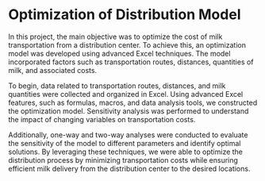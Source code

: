 # Optimization of Distribution Model

In this project, the main objective was to optimize the cost of milk transportation from a distribution center. 
To achieve this, an optimization model was developed using advanced Excel techniques. The model incorporated 
factors such as transportation routes, distances, quantities of milk, and associated costs.

To begin, data related to transportation routes, distances, and milk quantities were collected and organized in 
Excel. Using advanced Excel features, such as formulas, macros, and data analysis tools, we constructed the 
optimization model. Sensitivity analysis was performed to understand the impact of changing variables on 
transportation costs.

Additionally, one-way and two-way analyses were conducted to evaluate the sensitivity of the model to different 
parameters and identify optimal solutions. By leveraging these techniques, we were able to optimize the 
distribution process by minimizing transportation costs while ensuring efficient milk delivery from the 
distribution center to the desired locations.
